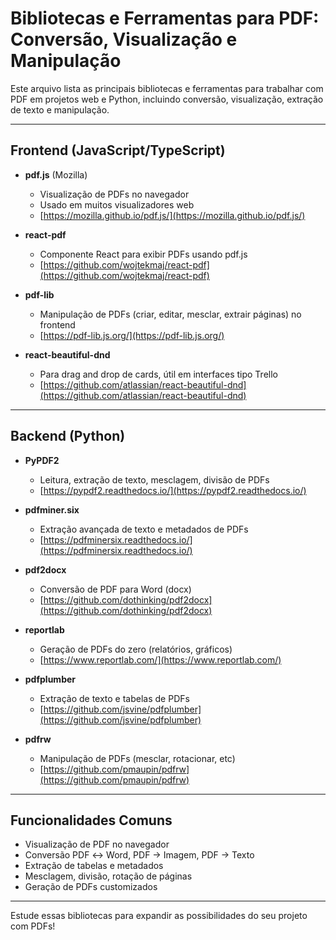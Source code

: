 # Bibliotecas e Ferramentas para PDF: Conversão, Visualização e Manipulação

Este arquivo lista as principais bibliotecas e ferramentas para trabalhar com PDF em projetos web e Python, incluindo conversão, visualização, extração de texto e manipulação.

---

## Frontend (JavaScript/TypeScript)

- **pdf.js** (Mozilla)

  - Visualização de PDFs no navegador
  - Usado em muitos visualizadores web
  - [https://mozilla.github.io/pdf.js/](https://mozilla.github.io/pdf.js/)

- **react-pdf**

  - Componente React para exibir PDFs usando pdf.js
  - [https://github.com/wojtekmaj/react-pdf](https://github.com/wojtekmaj/react-pdf)

- **pdf-lib**

  - Manipulação de PDFs (criar, editar, mesclar, extrair páginas) no frontend
  - [https://pdf-lib.js.org/](https://pdf-lib.js.org/)

- **react-beautiful-dnd**
  - Para drag and drop de cards, útil em interfaces tipo Trello
  - [https://github.com/atlassian/react-beautiful-dnd](https://github.com/atlassian/react-beautiful-dnd)

---

## Backend (Python)

- **PyPDF2**

  - Leitura, extração de texto, mesclagem, divisão de PDFs
  - [https://pypdf2.readthedocs.io/](https://pypdf2.readthedocs.io/)

- **pdfminer.six**

  - Extração avançada de texto e metadados de PDFs
  - [https://pdfminersix.readthedocs.io/](https://pdfminersix.readthedocs.io/)

- **pdf2docx**

  - Conversão de PDF para Word (docx)
  - [https://github.com/dothinking/pdf2docx](https://github.com/dothinking/pdf2docx)

- **reportlab**

  - Geração de PDFs do zero (relatórios, gráficos)
  - [https://www.reportlab.com/](https://www.reportlab.com/)

- **pdfplumber**

  - Extração de texto e tabelas de PDFs
  - [https://github.com/jsvine/pdfplumber](https://github.com/jsvine/pdfplumber)

- **pdfrw**
  - Manipulação de PDFs (mesclar, rotacionar, etc)
  - [https://github.com/pmaupin/pdfrw](https://github.com/pmaupin/pdfrw)

---

## Funcionalidades Comuns

- Visualização de PDF no navegador
- Conversão PDF ↔ Word, PDF → Imagem, PDF → Texto
- Extração de tabelas e metadados
- Mesclagem, divisão, rotação de páginas
- Geração de PDFs customizados

---

Estude essas bibliotecas para expandir as possibilidades do seu projeto com PDFs!
